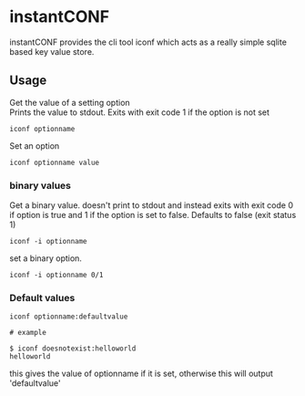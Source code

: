 # instantCONF

instantCONF provides the cli tool iconf which acts as a really simple sqlite
based key value store. 


## Usage

Get the value of a setting option  
Prints the value to stdout. 
Exits with exit code 1 if the option is not set
```
iconf optionname
```

Set an option


```
iconf optionname value
```

### binary values

Get a binary value. doesn't print to stdout and instead exits with exit code 0 if option is true and 1 if the option is set to false. 
Defaults to false (exit status 1)
```
iconf -i optionname
```

set a binary option. 
```
iconf -i optionname 0/1
```

### Default values

```
iconf optionname:defaultvalue

# example

$ iconf doesnotexist:helloworld
helloworld

```

this gives the value of optionname if it is set, otherwise this will output 'defaultvalue'
